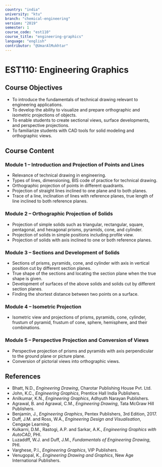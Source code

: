 ```yaml
---
country: "india"
university: "ktu"
branch: "chemical-engineering"
version: "2019"
semester: 1
course_code: "est110"
course_title: "engineering-graphics"
language: "english"
contributor: "@UmarAlMukhtar"
---
```


# EST110: Engineering Graphics

## Course Objectives
* To introduce the fundamentals of technical drawing relevant to engineering applications.
* To develop the ability to visualize and prepare orthographic and isometric projections of objects.
* To enable students to create sectional views, surface developments, and perspective projections.
* To familiarize students with CAD tools for solid modeling and orthographic views.

## Course Content

### Module 1 – Introduction and Projection of Points and Lines
* Relevance of technical drawing in engineering.
* Types of lines, dimensioning, BIS code of practice for technical drawing.
* Orthographic projection of points in different quadrants.
* Projection of straight lines inclined to one plane and to both planes.
* Trace of a line, inclination of lines with reference planes, true length of line inclined to both reference planes.

### Module 2 – Orthographic Projection of Solids
* Projection of simple solids such as triangular, rectangular, square, pentagonal, and hexagonal prisms, pyramids, cone, and cylinder.
* Projection of solids in simple positions including profile view.
* Projection of solids with axis inclined to one or both reference planes.

### Module 3 – Sections and Development of Solids
* Sections of prisms, pyramids, cone, and cylinder with axis in vertical position cut by different section planes.
* True shape of the sections and locating the section plane when the true shape is given.
* Development of surfaces of the above solids and solids cut by different section planes.
* Finding the shortest distance between two points on a surface.

### Module 4 – Isometric Projection
* Isometric view and projections of prisms, pyramids, cone, cylinder, frustum of pyramid, frustum of cone, sphere, hemisphere, and their combinations.

### Module 5 – Perspective Projection and Conversion of Views
* Perspective projection of prisms and pyramids with axis perpendicular to the ground plane or picture plane.
* Conversion of pictorial views into orthographic views.

## References
* Bhatt, N.D., *Engineering Drawing*, Charotar Publishing House Pvt. Ltd.  
* John, K.C., *Engineering Graphics*, Prentice Hall India Publishers.  
* Anilkumar, K.N., *Engineering Graphics*, Adhyuth Narayan Publishers.  
* Agrawal, B. and Agrawal, C.M., *Engineering Drawing*, Tata McGraw Hill Publishers.  
* Benjamin, J., *Engineering Graphics*, Pentex Publishers, 3rd Edition, 2017.  
* Duff, J.M. and Ross, W.A., *Engineering Design and Visualisation*, Cengage Learning.  
* Kulkarni, D.M., Rastogi, A.P. and Sarkar, A.K., *Engineering Graphics with AutoCAD*, PHI.  
* Luzaddff, W.J. and Duff, J.M., *Fundamentals of Engineering Drawing*, PHI.  
* Varghese, P.I., *Engineering Graphics*, VIP Publishers.  
* Venugopal, K., *Engineering Drawing and Graphics*, New Age International Publishers.  
